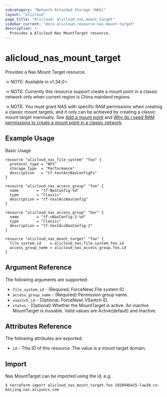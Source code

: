 ```yaml
---
subcategory: "Network Attached Storage (NAS)"
layout: "alicloud"
page_title: "Alicloud: alicloud_nas_mount_target"
sidebar_current: "docs-alicloud-resource-nas-mount-target"
description: |-
  Provides a Alicloud Nas MountTarget resource.
---
```


# alicloud\_nas_mount_target

Provides a Nas Mount Target resource.

-> NOTE: Available in v1.34.0+.

-> NOTE: Currently this resource support create a mount point in a classic network only when current region is China mainland regions.

-> NOTE: You must grant NAS with specific RAM permissions when creating a classic mount targets,
and it only can be achieved by creating a classic mount target mannually.
See [Add a mount point](https://www.alibabacloud.com/help/doc-detail/60431.htm) and [Why do I need RAM permissions to create a mount point in a classic network](https://www.alibabacloud.com/help/faq-detail/42176.htm).

## Example Usage

Basic Usage

```
resource "alicloud_nas_file_system" "foo" {
  protocol_type = "NFS"
  storage_type  = "Performance"
  description   = "tf-testAccNasConfigFs"
}

resource "alicloud_nas_access_group" "foo" {
  name        = "tf-NasConfig-%d"
  type        = "Classic"
  description = "tf-testAccNasConfig"
}

resource "alicloud_nas_access_group" "bar" {
  name        = "tf-cNasConfig-2-%d"
  type        = "Classic"
  description = "tf-testAccNasConfig-2"
}

resource "alicloud_nas_mount_target" "foo" {
  file_system_id    = alicloud_nas_file_system.foo.id
  access_group_name = alicloud_nas_access_group.foo.id
}
```

## Argument Reference

The following arguments are supported:

* `file_system_id` - (Required, ForceNew) File system ID.
* `access_group_name` - (Required) Permission group name.
* `vswitch_id` - (Optional, ForceNew) VSwitch ID.
* `status` - (Optional) Whether the MountTarget is active. An inactive MountTarget is inusable. Valid values are Active(default) and Inactive.

## Attributes Reference

The following attributes are exported:

* `id`  - This ID of this resource. The value is a mount target domain.

## Import

Nas MountTarget  can be imported using the id, e.g.

```
$ terraform import alicloud_nas_mount_target.foo 192094b415-luw38.cn-beijing.nas.aliyuncs.com
```
